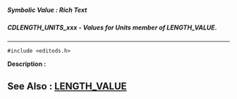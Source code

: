 ##### Symbolic Value : Rich Text
##### CDLENGTH_UNITS_xxx - Values for Units member of LENGTH_VALUE.
---
```
#include <editods.h>
```
**Description :**



**See Also :**
[LENGTH_VALUE](/reference/Data/LENGTH_VALUE)
---
